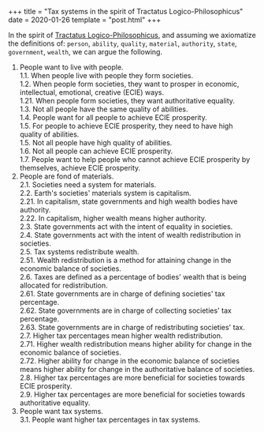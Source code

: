 +++
title = "Tax systems in the spirit of Tractatus Logico-Philosophicus"
date = 2020-01-26
template = "post.html"
+++

In the spirit of [Tractatus Logico-Philosophicus](https://en.wikipedia.org/wiki/Tractatus_Logico-Philosophicus), and assuming we axiomatize the definitions of: `person`, `ability`, `quality`, `material`, `authority`, `state`, `government`, `wealth`, we can argue the following.

1. People want to live with people.<br>
1.1. When people live with people they form societies.<br>
1.2. When people form societies, they want to prosper in economic, intellectual, emotional, creative (ECIE) ways.<br>
1.21. When people form societies, they want authoritative equality.<br>
1.3. Not all people have the same quality of abilities.<br>
1.4. People want for all people to achieve ECIE prosperity.<br>
1.5. For people to achieve ECIE prosperity, they need to have high quality of abilities.<br>
1.5. Not all people have high quality of abilities.<br>
1.6. Not all people can achieve ECIE prosperity.<br>
1.7. People want to help people who cannot achieve ECIE prosperity by themselves, achieve ECIE prosperity.<br>
2. People are fond of materials.<br>
2.1. Societies need a system for materials.<br>
2.2. Earth's societies' materials system is capitalism.<br>
2.21. In capitalism, state governments and high wealth bodies have authority.<br>
2.22. In capitalism, higher wealth means higher authority.<br>
2.3. State governments act with the intent of equality in societies.<br>
2.4. State governments act with the intent of wealth redistribution in societies.<br>
2.5. Tax systems redistribute wealth.<br>
2.51. Wealth redistribution is a method for attaining change in the economic balance of societies.<br>
2.6. Taxes are defined as a percentage of bodies' wealth that is being allocated for redistribution.<br>
2.61. State governments are in charge of defining societies' tax percentage.<br>
2.62. State governments are in charge of collecting societies' tax percentage.<br>
2.63. State governments are in charge of redistributing societies' tax.<br>
2.7. Higher tax percentages mean higher wealth redistribution.<br>
2.71. Higher wealth redistribution means higher ability for change in the economic balance of societies.<br>
2.72. Higher ability for change in the economic balance of societies means higher ability for change in the authoritative balance of societies.<br>
2.8. Higher tax percentages are more beneficial for societies towards ECIE prosperity.<br>
2.9. Higher tax percentages are more beneficial for societies towards authoritative equality.<br>
3. People want tax systems.<br>
3.1. People want higher tax percentages in tax systems.<br>
